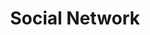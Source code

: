 ---
title: "Social Network"
description: "Community engagement platform"
image: "/images/blog-2.jpg"
category: "Mobile"
--- 
